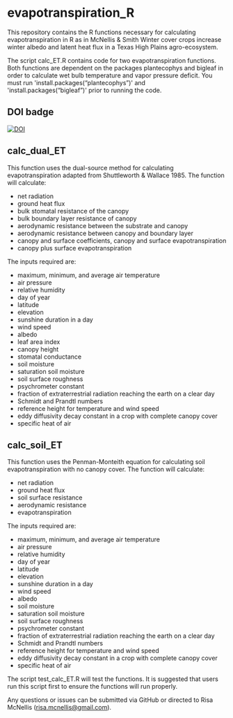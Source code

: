 # evapotranspiration_R
This repository contains the R functions necessary for calculating evapotranspiration in R as in McNellis & Smith Winter cover crops increase winter albedo and latent heat flux in a Texas High Plains agro-ecosystem.

The script calc_ET.R contains code for two evapotranspiration functions. Both functions are dependent on the packages plantecophys and bigleaf in order to calculate wet bulb temperature and vapor pressure deficit. You must run 'install.packages(“plantecophys”)' and 'install.packages(“bigleaf”)' prior to running the code.

## DOI badge
[![DOI](https://zenodo.org/badge/264007622.svg)](https://zenodo.org/badge/latestdoi/264007622)

## calc_dual_ET
This function uses the dual-source method for calculating evapotranspiration adapted from Shuttleworth & Wallace 1985. The function will calculate:
- net radiation
- ground heat flux 
- bulk stomatal resistance of the canopy
- bulk boundary layer resistance of canopy
- aerodynamic resistance between the substrate and canopy
- aerodynamic resistance between canopy and boundary layer
- canopy and surface coefficients, canopy and surface evapotranspiration
- canopy plus surface evapotranspiration

The inputs required are:
- maximum, minimum, and average air temperature
- air pressure
- relative humidity
- day of year
- latitude
- elevation
- sunshine duration in a day
- wind speed
- albedo
- leaf area index
- canopy height
- stomatal conductance
- soil moisture
- saturation soil moisture
- soil surface roughness
- psychrometer constant
- fraction of extraterrestrial radiation reaching the earth on a clear day
- Schmidt and Prandtl numbers
- reference height for temperature and wind speed
- eddy diffusivity decay constant in a crop with complete canopy cover
- specific heat of air

## calc_soil_ET
This function uses the Penman-Monteith equation for calculating soil evapotranspiration with no canopy cover. The function will calculate:
- net radiation
- ground heat flux
- soil surface resistance
- aerodynamic resistance
- evapotranspiration

The inputs required are:
- maximum, minimum, and average air temperature
- air pressure
- relative humidity
- day of year
- latitude
- elevation
- sunshine duration in a day
- wind speed
- albedo
- soil moisture
- saturation soil moisture
- soil surface roughness
- psychrometer constant
- fraction of extraterrestrial radiation reaching the earth on a clear day
- Schmidt and Prandtl numbers
- reference height for temperature and wind speed
- eddy diffusivity decay constant in a crop with complete canopy cover
- specific heat of air

The script test_calc_ET.R will test the functions. It is suggested that users run this script first to ensure the functions will run properly.

Any questions or issues can be submitted via GitHub or directed to Risa McNellis (risa.mcnellis@gmail.com).
